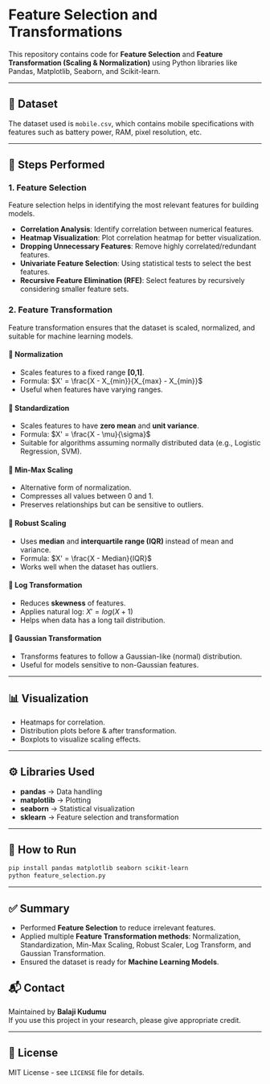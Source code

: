 # Feature Selection and Transformations

This repository contains code for **Feature Selection** and **Feature Transformation (Scaling & Normalization)** using Python libraries like Pandas, Matplotlib, Seaborn, and Scikit-learn.

---

## 📂 Dataset

The dataset used is `mobile.csv`, which contains mobile specifications with features such as battery power, RAM, pixel resolution, etc.

---

## 🧾 Steps Performed

### 1. Feature Selection

Feature selection helps in identifying the most relevant features for building models.

* **Correlation Analysis**: Identify correlation between numerical features.
* **Heatmap Visualization**: Plot correlation heatmap for better visualization.
* **Dropping Unnecessary Features**: Remove highly correlated/redundant features.
* **Univariate Feature Selection**: Using statistical tests to select the best features.
* **Recursive Feature Elimination (RFE)**: Select features by recursively considering smaller feature sets.

### 2. Feature Transformation

Feature transformation ensures that the dataset is scaled, normalized, and suitable for machine learning models.

#### 🔹 Normalization

* Scales features to a fixed range **\[0,1]**.
* Formula: $X' = \frac{X - X_{min}}{X_{max} - X_{min}}$
* Useful when features have varying ranges.

#### 🔹 Standardization

* Scales features to have **zero mean** and **unit variance**.
* Formula: $X' = \frac{X - \mu}{\sigma}$
* Suitable for algorithms assuming normally distributed data (e.g., Logistic Regression, SVM).

#### 🔹 Min-Max Scaling

* Alternative form of normalization.
* Compresses all values between 0 and 1.
* Preserves relationships but can be sensitive to outliers.

#### 🔹 Robust Scaling

* Uses **median** and **interquartile range (IQR)** instead of mean and variance.
* Formula: $X' = \frac{X - Median}{IQR}$
* Works well when the dataset has outliers.

#### 🔹 Log Transformation

* Reduces **skewness** of features.
* Applies natural log: $X' = log(X+1)$
* Helps when data has a long tail distribution.

#### 🔹 Gaussian Transformation

* Transforms features to follow a Gaussian-like (normal) distribution.
* Useful for models sensitive to non-Gaussian features.

---

## 📊 Visualization

* Heatmaps for correlation.
* Distribution plots before & after transformation.
* Boxplots to visualize scaling effects.

---

## ⚙️ Libraries Used

* **pandas** → Data handling
* **matplotlib** → Plotting
* **seaborn** → Statistical visualization
* **sklearn** → Feature selection and transformation

---

## 🚀 How to Run

```bash
pip install pandas matplotlib seaborn scikit-learn
python feature_selection.py
```

---

## ✅ Summary

* Performed **Feature Selection** to reduce irrelevant features.
* Applied multiple **Feature Transformation methods**: Normalization, Standardization, Min-Max Scaling, Robust Scaler, Log Transform, and Gaussian Transformation.
* Ensured the dataset is ready for **Machine Learning Models**.



## 📬 Contact

Maintained by **Balaji Kudumu**  
If you use this project in your research, please give appropriate credit.

---

## 📄 License

MIT License - see `LICENSE` file for details.
